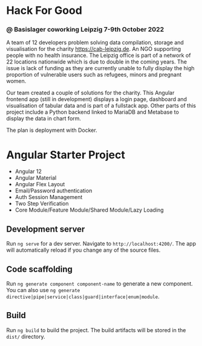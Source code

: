 # Hack For Good 
### @ Basislager coworking Leipzig 7-9th October 2022
A team of 12 developers problem solving data compilation, storage and visualisation for the charity https://cab-leipzig.de. An NGO supporting people with no health insurance. The Leipzig office is part of a network of 22 locations nationwide which is due to double in the coming years. The issue is lack of funding as they are currently unable to fully display the high proportion of vulnerable users such as refugees, minors and pregnant women. 

Our team created a couple of solutions for the charity. This Angular frontend app (still in development) displays a login page, dashboard and visualisation of tabular data and is part of a fullstack app. Other parts of this project include a Python backend linked to MariaDB and Metabase to display the data in chart form.  

The plan is deployment with Docker. 


# Angular Starter Project
- Angular 12
- Angular Material
- Angular Flex Layout
- Email/Password authentication
- Auth Session Management
- Two Step Verification
- Core Module/Feature Module/Shared Module/Lazy Loading


## Development server

Run `ng serve` for a dev server. Navigate to `http://localhost:4200/`. The app will automatically reload if you change any of the source files.

## Code scaffolding

Run `ng generate component component-name` to generate a new component. You can also use `ng generate directive|pipe|service|class|guard|interface|enum|module`.

## Build

Run `ng build` to build the project. The build artifacts will be stored in the `dist/` directory. 

